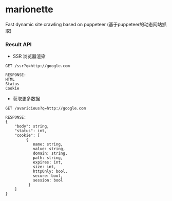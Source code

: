 # marionette
Fast dynamic site crawling based on puppeteer (基于puppeteer的动态网站抓取)

### Result API
- SSR 浏览器渲染
``` 
GET /ssr?q=http://google.com

RESPONSE:
HTML  
Status
Cookie
```
- 获取更多数据
``` 
GET /avaricious?q=http://google.com

RESPONSE:
{
    "body": string,
    "status": int,
    "cookie": [
         {
            name: string,
            value: string,
            domain: string,
            path: string,
            expires: int,
            size: int,
            httpOnly: bool,
            secure: bool,
            session: bool
          }
    ]
}
```

